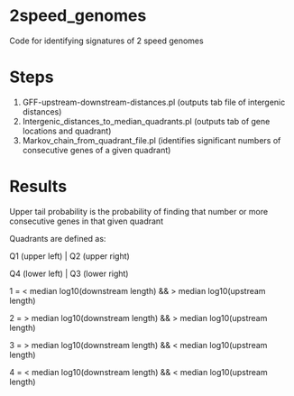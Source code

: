 # 2speed_genomes
Code for identifying signatures of 2 speed genomes

# Steps

1. GFF-upstream-downstream-distances.pl (outputs tab file of intergenic distances)
2. Intergenic_distances_to_median_quadrants.pl (outputs tab of gene locations and quadrant) 
3. Markov_chain_from_quadrant_file.pl (identifies significant numbers of consecutive genes of a given quadrant)

# Results

  Upper tail probability is the probability of finding that number or more consecutive genes in that given quadrant

Quadrants are defined as:

  Q1 (upper left) | Q2 (upper right)
  
  Q4 (lower left) | Q3 (lower right)

  
  1 = < median log10(downstream length) && > median log10(upstream length)

  2 = > median log10(downstream length) && > median log10(upstream length)

  3 = > median log10(downstream length) && < median log10(upstream length)

  4 = < median log10(downstream length) && < median log10(upstream length)

